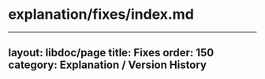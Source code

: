 # explanation/fixes/index.md
---
layout: libdoc/page
title: Fixes
order: 150
category: Explanation / Version History
---
